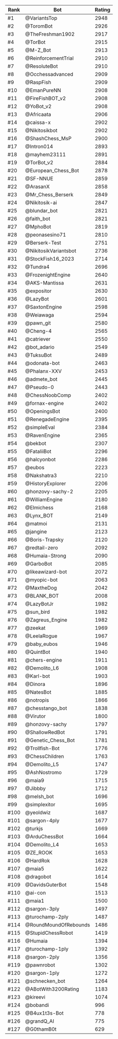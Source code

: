 Rank|Bot|Rating
---|---|---
#1|@VariantsTop|2948
#2|@ToromBot|2926
#3|@TheFreshman1902|2917
#4|@TorBot|2915
#5|@M-Z_Bot|2913
#6|@ReinforcementTrial|2910
#7|@ResoluteBot|2910
#8|@Occhessadvanced|2909
#9|@RaspFish|2909
#10|@EmanPureNN|2908
#11|@FireFishBOT_v2|2908
#12|@YoBot_v2|2908
#13|@Africaata|2906
#14|@caissa-x|2902
#15|@Nikitosikbot|2902
#16|@ShashChess_MsP|2900
#17|@Intron014|2893
#18|@mayhem23111|2891
#19|@TorBot_v2|2884
#20|@European_Chess_Bot|2878
#21|@SF-NNUE|2859
#22|@ArasanX|2858
#23|@Mr_Chess_Berserk|2849
#24|@Nikitosik-ai|2847
#25|@blundar_bot|2821
#26|@faith_bot|2821
#27|@MphoBot|2819
#28|@peonasesino71|2810
#29|@Berserk-Test|2751
#30|@NikitosikVariantsbot|2736
#31|@StockFish16_2023|2714
#32|@Tundra4|2696
#33|@FrozenightEngine|2640
#34|@AKS-Mantissa|2631
#35|@expositor|2630
#36|@LazyBot|2601
#37|@SaxtonEngine|2598
#38|@Weiawaga|2594
#39|@pawn_git|2580
#40|@Cheng-4|2565
#41|@catriever|2550
#42|@bot_adario|2549
#43|@TuksuBot|2489
#44|@odonata-bot|2463
#45|@Phalanx-XXV|2453
#46|@admete_bot|2445
#47|@Pseudo-0|2443
#48|@ChessNoobComp|2402
#49|@fornax-engine|2402
#50|@OpeningsBot|2400
#51|@RenegadeEngine|2395
#52|@simpleEval|2384
#53|@RavenEngine|2365
#54|@bekbot|2307
#55|@FataliiBot|2296
#56|@halcyonbot|2286
#57|@eubos|2223
#58|@Nakshatra3|2210
#59|@HistoryExplorer|2206
#60|@honzovy-sachy-2|2205
#61|@WilliamEngine|2180
#62|@Elmichess|2168
#63|@Lynx_BOT|2149
#64|@matmoi|2131
#65|@jangine|2123
#66|@Boris-Trapsky|2120
#67|@redtail-zero|2092
#68|@Humaia-Strong|2090
#69|@GarboBot|2085
#70|@likeawizard-bot|2072
#71|@myopic-bot|2063
#72|@MaxtheDog|2042
#73|@BLANK_BOT|2008
#74|@LazyBotJr|1982
#75|@sun_bird|1982
#76|@Zagreus_Engine|1982
#77|@zeekat|1969
#78|@LeelaRogue|1967
#79|@baby_eubos|1946
#80|@QuintBot|1940
#81|@chers-engine|1911
#82|@Demolito_L6|1908
#83|@Karl-bot|1903
#84|@Dinora|1896
#85|@NatesBot|1885
#86|@notropis|1866
#87|@chesstango_bot|1838
#88|@Virutor|1800
#89|@honzovy-sachy|1797
#90|@ShallowRedBot|1791
#91|@Genetic_Chess_Bot|1781
#92|@Trollfish-Bot|1776
#93|@ChessChildren|1763
#94|@Demolito_L5|1747
#95|@AshNostromo|1729
#96|@maia9|1715
#97|@Jibbby|1712
#98|@melsh_bot|1696
#99|@simplexitor|1695
#100|@yeoldwiz|1687
#101|@sargon-4ply|1677
#102|@turkjs|1669
#103|@ArduChessBot|1664
#104|@Demolito_L4|1653
#105|@ZE_ROOK|1653
#106|@HardRok|1628
#107|@maia5|1622
#108|@dragobot|1614
#109|@DavidsGuterBot|1548
#110|@ai-con|1513
#111|@maia1|1500
#112|@sargon-3ply|1497
#113|@turochamp-2ply|1487
#114|@RoundMoundOfRebounds|1486
#115|@StupidChessRobot|1419
#116|@Humaia|1394
#117|@turochamp-1ply|1392
#118|@sargon-2ply|1356
#119|@pawnrobot|1302
#120|@sargon-1ply|1272
#121|@schnecken_bot|1264
#122|@ABotWith3200Rating|1183
#123|@kireevi|1074
#124|@bobandi|996
#125|@B4ux1t3s-Bot|778
#126|@grandQ_AI|775
#127|@G0thamB0t|629
